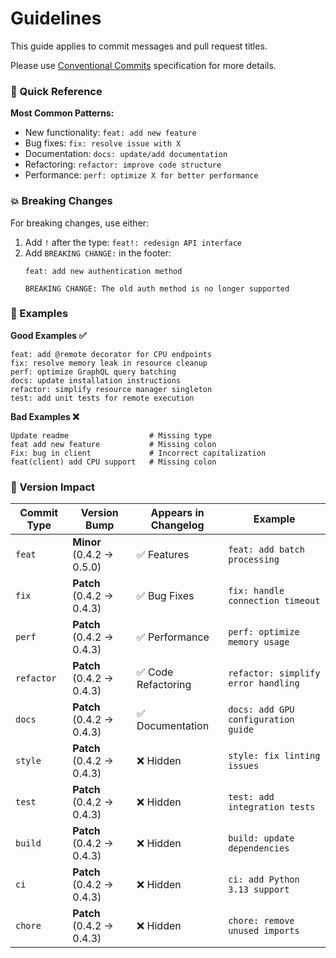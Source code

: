 # Guidelines

This guide applies to commit messages and pull request titles.

Please use [Conventional Commits](https://www.conventionalcommits.org/) specification for more details.

### 🚀 Quick Reference

**Most Common Patterns:**
- New functionality: `feat: add new feature`
- Bug fixes: `fix: resolve issue with X`
- Documentation: `docs: update/add documentation`
- Refactoring: `refactor: improve code structure`
- Performance: `perf: optimize X for better performance`

### 💥 Breaking Changes
For breaking changes, use either:
1. Add `!` after the type: `feat!: redesign API interface`
2. Add `BREAKING CHANGE:` in the footer:
   ```
   feat: add new authentication method
   
   BREAKING CHANGE: The old auth method is no longer supported
   ```

### 🎯 Examples

**Good Examples ✅**
```
feat: add @remote decorator for CPU endpoints
fix: resolve memory leak in resource cleanup
perf: optimize GraphQL query batching
docs: update installation instructions
refactor: simplify resource manager singleton
test: add unit tests for remote execution
```

**Bad Examples ❌**
```
Update readme                  # Missing type
feat add new feature           # Missing colon
Fix: bug in client             # Incorrect capitalization
feat(client) add CPU support   # Missing colon
```

### 🔄 Version Impact

| Commit Type | Version Bump | Appears in Changelog | Example |
|-------------|-------------|-------------------|---------|
| `feat` | **Minor** (0.4.2 → 0.5.0) | ✅ Features | `feat: add batch processing` |
| `fix` | **Patch** (0.4.2 → 0.4.3) | ✅ Bug Fixes | `fix: handle connection timeout` |
| `perf` | **Patch** (0.4.2 → 0.4.3) | ✅ Performance | `perf: optimize memory usage` |
| `refactor` | **Patch** (0.4.2 → 0.4.3) | ✅ Code Refactoring | `refactor: simplify error handling` |
| `docs` | **Patch** (0.4.2 → 0.4.3) | ✅ Documentation | `docs: add GPU configuration guide` |
| `style` | **Patch** (0.4.2 → 0.4.3) | ❌ Hidden | `style: fix linting issues` |
| `test` | **Patch** (0.4.2 → 0.4.3) | ❌ Hidden | `test: add integration tests` |
| `build` | **Patch** (0.4.2 → 0.4.3) | ❌ Hidden | `build: update dependencies` |
| `ci` | **Patch** (0.4.2 → 0.4.3) | ❌ Hidden | `ci: add Python 3.13 support` |
| `chore` | **Patch** (0.4.2 → 0.4.3) | ❌ Hidden | `chore: remove unused imports` |
